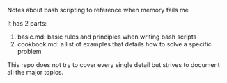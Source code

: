 Notes about bash scripting to reference when memory fails me

It has 2 parts:

1. basic.md: basic rules and principles when writing bash scripts
2. cookbook.md: a list of examples that details how to solve a specific problem

This repo does not try to cover every single detail but strives to document all the major topics.

